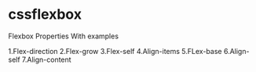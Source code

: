 # cssflexbox

Flexbox Properties With examples

1.Flex-direction
2.Flex-grow
3.Flex-self
4.Align-items
5.FLex-base
6.Align-self
7.Align-content
